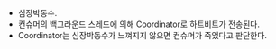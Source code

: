 
- 심장박동수.
- 컨슈머의 백그라운드 스레드에 의해 Coordinator로 하트비트가 전송된다.
- Coordinator는 심장박동수가 느껴지지 않으면 컨슈머가 죽었다고 판단한다.